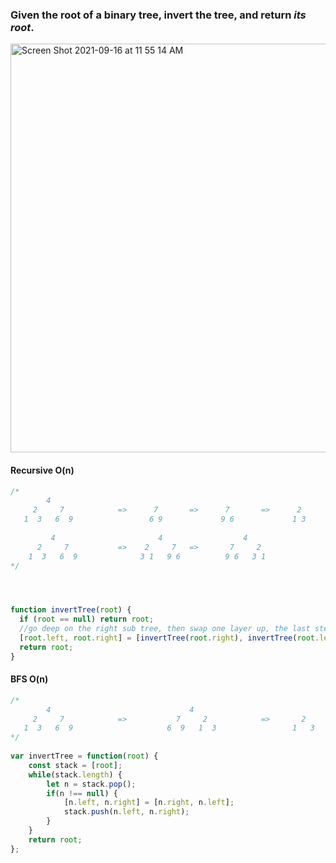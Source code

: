 ### Given the **root** of a binary tree, invert the tree, and return *its root*.
<img width="654" alt="Screen Shot 2021-09-16 at 11 55 14 AM" src="https://user-images.githubusercontent.com/37787994/133669190-8f802990-469b-41dd-9e10-8497dcc41aa9.png">


#### Recursive O(n)
```Javascript
/*
        4
     2     7            =>      7       =>      7       =>      2       =>      2
   1  3   6  9                 6 9             9 6             1 3             3 1
   
         4                       4                  4
      2     7           =>    2     7   =>       7     2 
    1  3   6  9              3 1   9 6          9 6   3 1 
*/




function invertTree(root) {
  if (root == null) return root;
  //go deep on the right sub tree, then swap one layer up, the last step is to exchange root.left and root.right
  [root.left, root.right] = [invertTree(root.right), invertTree(root.left)];
  return root;
}
```

#### BFS O(n)
```Javascript
/*
        4                               4                                                                                       4
     2     7            =>           7     2            =>       2      =>      2        =>     7       =>      7       =>    7     
   1  3   6  9                     6  9   1  3                 1   3          3   1           6   9           9   6
*/
      
var invertTree = function(root) {
    const stack = [root];
    while(stack.length) {
        let n = stack.pop();
        if(n !== null) {
            [n.left, n.right] = [n.right, n.left];
            stack.push(n.left, n.right);
        }
    }
    return root;
};
```
